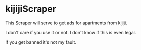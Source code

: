 # kijijiScraper
This Scraper will serve to get ads for apartments from kijiji.

I don't care if you use it or not. I don't know if this is even legal.

If you get banned it's not my fault.